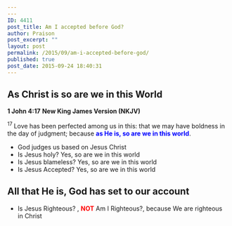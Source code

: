 ```yaml
---
---
ID: 4411
post_title: Am I accepted before God?
author: Praison
post_excerpt: ""
layout: post
permalink: /2015/09/am-i-accepted-before-god/
published: true
post_date: 2015-09-24 18:40:31
---
```

<h2>As Christ is so are we in this World</h2>
<strong>1 John 4:17</strong>
<strong> New King James Version (NKJV)</strong>

<span class="text 1John-4-17"><sup class="versenum">17 </sup>Love has been perfected among us in this: that we may have boldness in the day of judgment; because <span style="color: #0000ff;"><strong>as He is, so are we in this world</strong></span>.</span>
<ul>
	<li>God judges us based on Jesus Christ</li>
	<li>Is Jesus holy? Yes, so are we in this world</li>
	<li>Is Jesus blameless? Yes, so are we in this world</li>
	<li>Is Jesus Accepted? Yes, so are we in this world</li>
</ul>
<h2>All that He is, God has set to our account</h2>
<ul>
	<li>Is Jesus Righteous? , <span style="color: #ff0000;"><strong>NOT</strong></span> Am I Righteous?, because We are righteous in Christ</li>
</ul>
&nbsp;